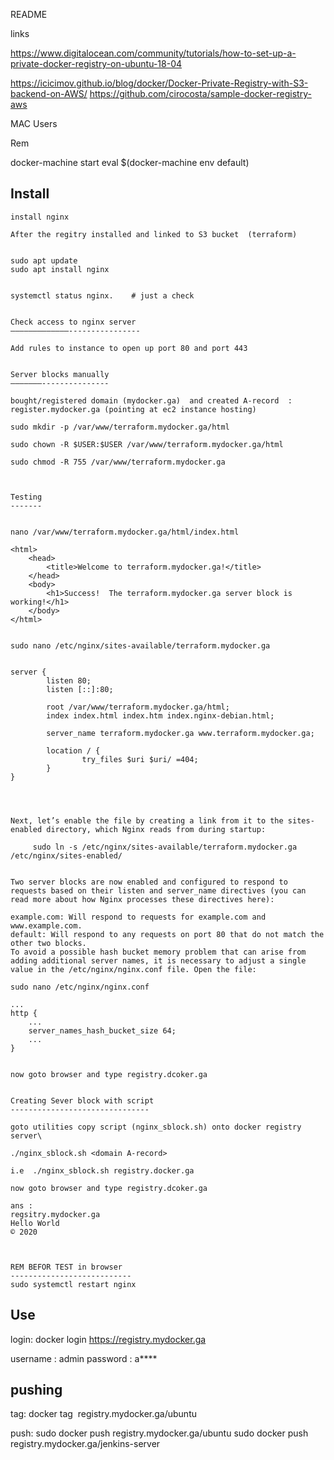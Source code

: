 README

links

https://www.digitalocean.com/community/tutorials/how-to-set-up-a-private-docker-registry-on-ubuntu-18-04

https://icicimov.github.io/blog/docker/Docker-Private-Registry-with-S3-backend-on-AWS/
https://github.com/cirocosta/sample-docker-registry-aws




MAC Users

Rem

docker-machine start
eval $(docker-machine env default)


Install
------

 
```
install nginx

After the regitry installed and linked to S3 bucket  (terraform)


sudo apt update
sudo apt install nginx


systemctl status nginx.    # just a check
 

Check access to nginx server 
—————————————---------------- 

Add rules to instance to open up port 80 and port 443


Server blocks manually
———————---------------

bought/registered domain (mydocker.ga)  and created A-record  : register.mydocker.ga (pointing at ec2 instance hosting)

sudo mkdir -p /var/www/terraform.mydocker.ga/html

sudo chown -R $USER:$USER /var/www/terraform.mydocker.ga/html

sudo chmod -R 755 /var/www/terraform.mydocker.ga



Testing
-------


nano /var/www/terraform.mydocker.ga/html/index.html

<html>
    <head>
        <title>Welcome to terraform.mydocker.ga!</title>
    </head>
    <body>
        <h1>Success!  The terraform.mydocker.ga server block is working!</h1>
    </body>
</html>

	
sudo nano /etc/nginx/sites-available/terraform.mydocker.ga


server {
        listen 80;
        listen [::]:80;

        root /var/www/terraform.mydocker.ga/html;
        index index.html index.htm index.nginx-debian.html;

        server_name terraform.mydocker.ga www.terraform.mydocker.ga;

        location / {
                try_files $uri $uri/ =404;
        }
}




Next, let’s enable the file by creating a link from it to the sites-enabled directory, which Nginx reads from during startup:

     sudo ln -s /etc/nginx/sites-available/terraform.mydocker.ga /etc/nginx/sites-enabled/


Two server blocks are now enabled and configured to respond to requests based on their listen and server_name directives (you can read more about how Nginx processes these directives here):

example.com: Will respond to requests for example.com and www.example.com.
default: Will respond to any requests on port 80 that do not match the other two blocks.
To avoid a possible hash bucket memory problem that can arise from adding additional server names, it is necessary to adjust a single value in the /etc/nginx/nginx.conf file. Open the file:

sudo nano /etc/nginx/nginx.conf

...
http {
    ...
    server_names_hash_bucket_size 64;
    ...
}


now goto browser and type registry.dcoker.ga


Creating Sever block with script
-------------------------------

goto utilities copy script (nginx_sblock.sh) onto docker registry server\

./nginx_sblock.sh <domain A-record> 

i.e  ./nginx_sblock.sh registry.docker.ga

now goto browser and type registry.dcoker.ga

ans : 
regsitry.mydocker.ga
Hello World
© 2020



REM BEFOR TEST in browser
---------------------------
sudo systemctl restart nginx

```


Use
----

login:
docker login https://registry.mydocker.ga

username : admin
password : a****


pushing
-------
tag:
docker tag <image> registry.mydocker.ga/ubuntu

push:
sudo docker push  registry.mydocker.ga/ubuntu
sudo docker push registry.mydocker.ga/jenkins-server
